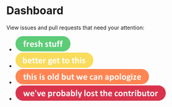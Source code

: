 # Dashboard

View issues and pull requests that need your attention:

- [![](/img/button-new.png "Fresh")](https://github.com/search?utf8=%E2%9C%93&q=org%3Astalebot-sandbox+is%3Aissue+is%3Aopen+label%3Astalebot%2Fstatus%2Ffresh+label%3Astalebot%2Fwaiting-for%2Fmaintainer&type=Issues)
- [![](/img/button-day-to-week.png "Needs attention")](https://github.com/search?utf8=%E2%9C%93&q=org%3Astalebot-sandbox+is%3Aissue+is%3Aopen+label%3Astalebot%2Fstatus%2Fneeds-attention+label%3Astalebot%2Fwaiting-for%2Fmaintainer&type=Issues)
- [![](/img/button-week-to-month.png "Badly stale")](https://github.com/search?utf8=%E2%9C%93&q=org%3Astalebot-sandbox+is%3Aissue+is%3Aopen+label%3Astalebot%2Fstatus%2Fstale+label%3Astalebot%2Fwaiting-for%2Fmaintainer&type=Issues)
- [![](/img/button-old.png "Possibly irrecoverable")](https://github.com/search?utf8=%E2%9C%93&q=org%3Astalebot-sandbox+is%3Aissue+is%3Aopen+label%3Astalebot%2Fstatus%2Fdire+label%3Astalebot%2Fwaiting-for%2Fmaintainer&type=Issues)
